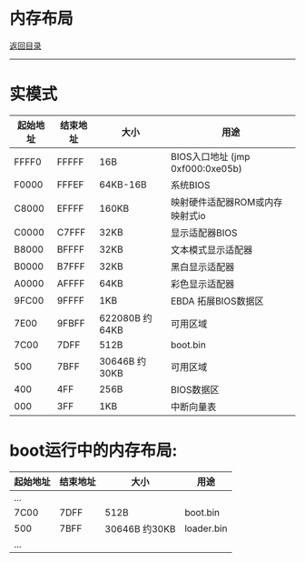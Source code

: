 内存布局
=
[返回目录](dir.md)
***
# 实模式
|起始地址 | 结束地址 | 大小 | 用途 |
|--------|--------|------|-----|
| FFFF0 | FFFFF | 16B | BIOS入口地址 (jmp 0xf000:0xe05b) |
| F0000 | FFFEF | 64KB-16B| 系统BIOS |
| C8000 | EFFFF | 160KB | 映射硬件适配器ROM或内存映射式io |
| C0000 | C7FFF | 32KB | 显示适配器BIOS |
| B8000 | BFFFF | 32KB | 文本模式显示适配器 |
| B0000 | B7FFF | 32KB | 黑白显示适配器 |
| A0000 | AFFFF | 64KB | 彩色显示适配器 |
| 9FC00 | 9FFFF | 1KB | EBDA 拓展BIOS数据区 |
| 7E00 | 9FBFF | 622080B 约64KB | 可用区域 |
| 7C00 | 7DFF | 512B | boot.bin |
| 500 | 7BFF | 30646B 约30KB | 可用区域 |
| 400 | 4FF | 256B | BIOS数据区 |
| 000 | 3FF | 1KB | 中断向量表 |

# boot运行中的内存布局:
|起始地址 | 结束地址 | 大小 | 用途 |
|--------|--------|------|-----|
| ... |
| 7C00 | 7DFF | 512B | boot.bin |
| 500 | 7BFF | 30646B 约30KB | loader.bin |
| ... |

